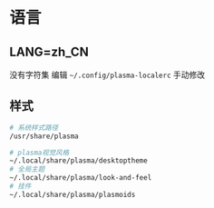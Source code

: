 # 语言

## LANG=zh_CN

没有字符集 编辑 `~/.config/plasma-localerc` 手动修改


## 样式

```bash
# 系统样式路径
/usr/share/plasma

# plasma视觉风格
~/.local/share/plasma/desktoptheme
# 全局主题
~/.local/share/plasma/look-and-feel
# 挂件
~/.local/share/plasma/plasmoids
```